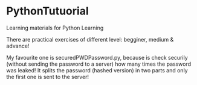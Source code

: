 # PythonTutuorial
Learning materials for Python Learning

There are practical exercises of different level: begginer, medium & advance!

My favourite one is securedPWDPassword.py, because is check securily (without sending the password to a server) how many times the password was leaked! It splits the password (hashed version) in two parts and only the first one is sent to the server!
